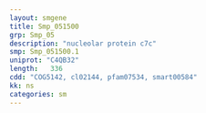```yaml
---
layout: smgene
title: Smp_051500
grp: Smp_05
description: "nucleolar protein c7c"
smp: Smp_051500.1
uniprot: "C4QB32"
length:   336
cdd: "COG5142, cl02144, pfam07534, smart00584"
kk: ns
categories: sm
---
```

